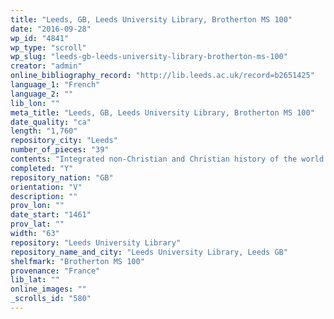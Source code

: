 ```yaml
---
title: "Leeds, GB, Leeds University Library, Brotherton MS 100"
date: "2016-09-28"
wp_id: "4841"
wp_type: "scroll"
wp_slug: "leeds-gb-leeds-university-library-brotherton-ms-100"
creator: "admin"
online_bibliography_record: "http://lib.leeds.ac.uk/record=b2651425"
language_1: "French"
language_2: ""
lib_lon: ""
meta_title: "Leeds, GB, Leeds University Library, Brotherton MS 100"
date_quality: "ca"
length: "1,760"
repository_city: "Leeds"
number_of_pieces: "39"
contents: "Integrated non-Christian and Christian history of the world from Creation to Louis XI of France."
completed: "Y"
repository_nation: "GB"
orientation: "V"
description: ""
prov_lon: ""
date_start: "1461"
prov_lat: ""
width: "63"
repository: "Leeds University Library"
repository_name_and_city: "Leeds University Library, Leeds GB"
shelfmark: "Brotherton MS 100"
provenance: "France"
lib_lat: ""
online_images: ""
_scrolls_id: "580"
---
```



